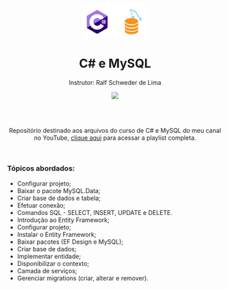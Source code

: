 <div align="center">
  <img src="logo.png" width="30%">
  <h1 style="border-bottom:none">C# e MySQL</h1>
  <p>Instrutor: Ralf Schweder de Lima</p>
  
  <a href="https://www.youtube.com/channel/UCtT934GO9Y7hoFPR_vmV5zQ" target="_blank"><img src="https://img.shields.io/badge/YouTube-FF0000?style=for-the-badge&logo=youtube&logoColor=white"></a>
  
  <br>
  <br>
  <p>Repositório destinado aos arquivos do curso de C# e MySQL do meu canal no YouTube, <a href="https://www.youtube.com/watch?v=ljdFIqFrC3U&list=PLWXw8Gu52TRIJh-wNRoECOXRL0rzRIXCJ" target="_blank">clique aqui</a> para acessar a playlist completa.</p>
  <br>
  <div align="justify">
  <h3>Tópicos abordados:</h3>
  
   + Configurar projeto;
   + Baixar o pacote MySQL.Data;
   + Criar base de dados e tabela;
   + Efetuar conexão;
   + Comandos SQL - SELECT, INSERT, UPDATE e DELETE.
   + Introdução ao Entity Framework;
   + Configurar projeto;
   + Instalar o Entity Framework;
   + Baixar pacotes (EF Design e MySQL);
   + Criar base de dados;
   + Implementar entidade;
   + Disponibilizar o contexto;
   + Camada de serviços;
   + Gerenciar migrations (criar, alterar e remover).
  </div>
</div>